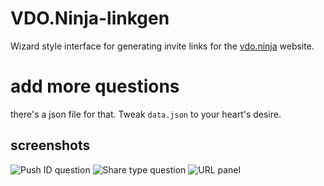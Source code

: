 # VDO.Ninja-linkgen

Wizard style interface for generating invite links for the [vdo.ninja](https://vdo.ninja) website.

# add more questions
there's a json file for that. Tweak `data.json` to your heart's desire.

## screenshots
![Push ID question](https://github.com/jcalado/obsninja-linkgen/blob/main/screenshots/pushid.png?raw=true)
![Share type question](https://github.com/jcalado/obsninja-linkgen/blob/main/screenshots/sharetype.png?raw=true)
![URL panel](https://github.com/jcalado/obsninja-linkgen/blob/main/screenshots/url.png?raw=true)
